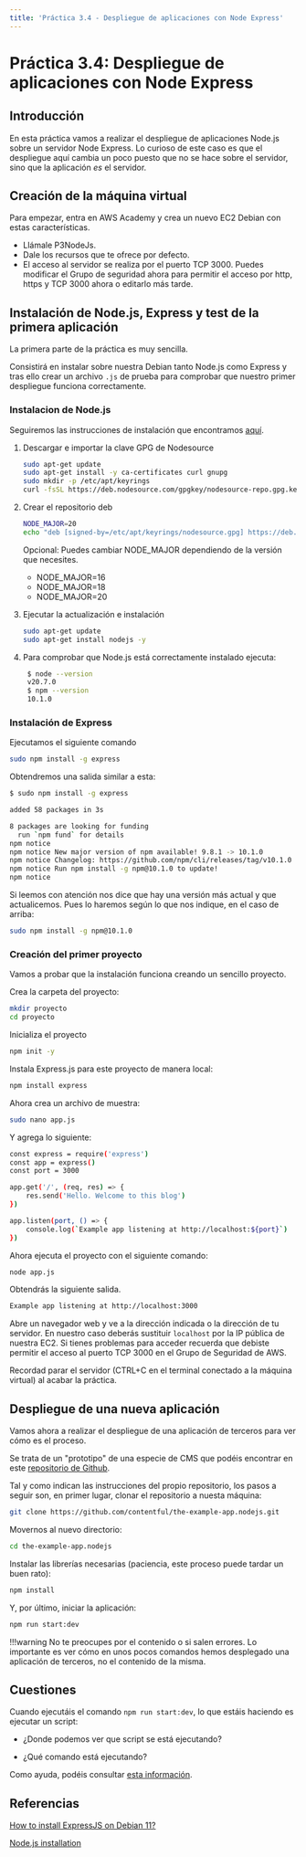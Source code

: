 ```yaml
---
title: 'Práctica 3.4 - Despliegue de aplicaciones con Node Express'
---
```


# Práctica 3.4: Despliegue de aplicaciones con Node Express

## Introducción

En esta práctica vamos a realizar el despliegue de aplicaciones Node.js sobre un servidor Node Express. Lo curioso de este caso es que el despliegue aquí cambia un poco puesto que no se hace sobre el servidor, sino que la aplicación *es* el servidor.

## Creación de la máquina virtual

Para empezar, entra en AWS Academy y crea un nuevo EC2 Debian con estas características.

* Llámale P3NodeJs. 
* Dale los recursos que te ofrece por defecto. 
* El acceso al servidor se realiza por el puerto TCP 3000. Puedes modificar el Grupo de seguridad ahora para permitir el acceso por http, https y TCP 3000 ahora o editarlo más tarde.

## Instalación de Node.js, Express y test de la primera aplicación

La primera parte de la práctica es muy sencilla. 

Consistirá en instalar sobre nuestra Debian tanto Node.js como Express y tras ello crear un archivo `.js` de prueba para comprobar que nuestro primer despliegue funciona correctamente.

### Instalacion de Node.js

Seguiremos las instrucciones de instalación que encontramos [aquí](https://github.com/nodesource/distributions).

1. Descargar e importar la clave GPG de Nodesource

    ```bash
    sudo apt-get update
    sudo apt-get install -y ca-certificates curl gnupg
    sudo mkdir -p /etc/apt/keyrings
    curl -fsSL https://deb.nodesource.com/gpgkey/nodesource-repo.gpg.key | sudo gpg --dearmor -o /etc/apt/keyrings/nodesource.gpg
    ```
2. Crear el repositorio deb

    ```bash
    NODE_MAJOR=20
    echo "deb [signed-by=/etc/apt/keyrings/nodesource.gpg] https://deb.nodesource.com/node_$NODE_MAJOR.x nodistro main" | sudo tee /etc/apt/sources.list.d/nodesource.list
    ```

    Opcional: Puedes cambiar NODE_MAJOR dependiendo de la versión que necesites.

    * NODE_MAJOR=16
    * NODE_MAJOR=18
    * NODE_MAJOR=20
3. Ejecutar la actualización e instalación

    ```bash
    sudo apt-get update
    sudo apt-get install nodejs -y
    ```
4. Para comprobar que Node.js está correctamente instalado ejecuta:
   ```bash
    $ node --version
    v20.7.0
    $ npm --version
    10.1.0
   ```  

### Instalación de Express

Ejecutamos el siguiente comando

```bash
sudo npm install -g express
```

Obtendremos una salida similar a esta:

```bash
$ sudo npm install -g express

added 58 packages in 3s

8 packages are looking for funding
  run `npm fund` for details
npm notice 
npm notice New major version of npm available! 9.8.1 -> 10.1.0
npm notice Changelog: https://github.com/npm/cli/releases/tag/v10.1.0
npm notice Run npm install -g npm@10.1.0 to update!
npm notice 
```

Si leemos con atención nos dice que hay una versión más actual y que actualicemos. Pues lo haremos según lo que nos indique, en el caso de arriba:

```bash
sudo npm install -g npm@10.1.0
```

### Creación del primer proyecto

Vamos a probar que la instalación funciona creando un sencillo proyecto.

Crea la carpeta del proyecto:

```bash
mkdir proyecto
cd proyecto
```
Inicializa el proyecto

```bash
npm init -y
```
Instala Express.js para este proyecto de manera local:

```bash
npm install express
```
Ahora crea un archivo de muestra:

```bash
sudo nano app.js
```

Y agrega lo siguiente:

```bash
const express = require('express')
const app = express()
const port = 3000

app.get('/', (req, res) => {
    res.send('Hello. Welcome to this blog')
})

app.listen(port, () => {
    console.log(`Example app listening at http://localhost:${port}`)
})
```

Ahora ejecuta el proyecto con el siguiente comando:

```bash
node app.js
```

Obtendrás la siguiente salida.

```bash
Example app listening at http://localhost:3000
```

Abre un navegador web y ve a la dirección indicada o la dirección de tu servidor. En nuestro caso deberás sustituir `localhost` por la IP pública de nuestra EC2. Si tienes problemas para acceder recuerda que debiste permitir el acceso al puerto TCP 3000 en el Grupo de Seguridad de AWS.

Recordad parar el servidor (CTRL+C en el terminal conectado a la máquina virtual) al acabar la práctica.

## Despliegue de una nueva aplicación

Vamos ahora a realizar el despliegue de una aplicación de terceros para ver cómo es el proceso.

Se trata de un "prototipo" de una especie de CMS que podéis encontrar en este [repositorio de Github](https://github.com/contentful/the-example-app.nodejs). 

Tal y como indican las instrucciones del propio repositorio, los pasos a seguir son, en primer lugar, clonar el repositorio a nuesta máquina:

```sh
git clone https://github.com/contentful/the-example-app.nodejs.git
```
Movernos al nuevo directorio:

```sh
cd the-example-app.nodejs
```

Instalar las librerías necesarias (paciencia, este proceso puede tardar un buen rato):

```sh
npm install
```

Y, por último, iniciar la aplicación:

```sh
npm run start:dev
```

!!!warning
    No te preocupes por el contenido o si salen errores. Lo importante es ver cómo en unos pocos comandos hemos desplegado una aplicación de terceros, no el contenido de la misma.

## Cuestiones

Cuando ejecutáis el comando `npm run start:dev`, lo que estáis haciendo es ejecutar un script:

- ¿Donde podemos ver que script se está ejecutando?

- ¿Qué comando está ejecutando?

Como ayuda, podéis consultar [esta información](https://www.freecodecamp.org/espanol/news/node-js-npm-tutorial/).

## Referencias

[How to install ExpressJS on Debian 11?](https://unixcop.com/how-to-install-expressjs-on-debian-11/)

[Node.js installation](https://github.com/nodesource/distributions)
